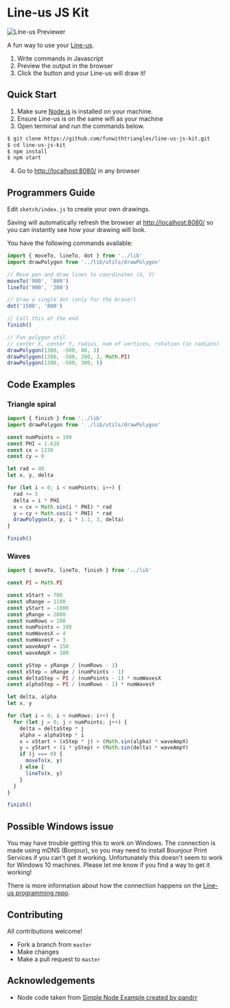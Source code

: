 # Line-us JS Kit

![Line-us Previewer](http://funwithtriangles.net/line-us-js-kit/screenshot.png)

A fun way to use your [Line-us](https://www.line-us.com/).

1. Write commands in Javascript
2. Preview the output in the browser
3. Click the button and your Line-us will draw it!

## Quick Start

1. Make sure [Node.js](https://nodejs.org/en/) is installed on your machine.
2. Ensure Line-us is on the same wifi as your machine
3. Open terminal and run the commands below.
```bash
$ git clone https://github.com/funwithtriangles/line-us-js-kit.git
$ cd line-us-js-kit
$ npm install
$ npm start
```
4. Go to [http://localhost:8080/](http://localhost:8080/) in any browser

## Programmers Guide

Edit `sketch/index.js` to create your own drawings.

Saving will automatically refresh the browser at [http://localhost:8080/](http://localhost:8080/) so you can instantly see how your drawing will look.

You have the following commands available:

```javascript
import { moveTo, lineTo, dot } from '../lib'
import drawPolygon from '../lib/utils/drawPolygon'

// Move pen and draw lines to coordinates (X, Y)
moveTo('900', '800')
lineTo('900', '200')

// Draw a single dot (only for the brave!)
dot('1500', '800')

// Call this at the end
finish()

// Fun polygon util
// center X, center Y, radius, num of vertices, rotation (in radians)
drawPolygon(1300, -500, 80, 3)
drawPolygon(1300, -500, 200, 3, Math.PI)
drawPolygon(1300, -500, 300, 5)
```

## Code Examples

### Triangle spiral

```javascript
import { finish } from '../lib'
import drawPolygon from '../lib/utils/drawPolygon'

const numPoints = 100
const PHI = 1.618
const cx = 1230
const cy = 0

let rad = 40
let x, y, delta

for (let i = 0; i < numPoints; i++) {
  rad += 5
  delta = i * PHI
  x = cx + Math.sin(i * PHI) * rad
  y = cy + Math.cos(i * PHI) * rad
  drawPolygon(x, y, i * 1.1, 3, delta)
}

finish()
```

### Waves

```Javascript
import { moveTo, lineTo, finish } from '../lib'

const PI = Math.PI

const xStart = 700
const xRange = 1100
const yStart = -1000
const yRange = 2000
const numRows = 100
const numPoints = 100
const numWavesX = 4
const numWavesY = 3
const waveAmpY = 150
const waveAmpX = 100

const yStep = yRange / (numRows - 1)
const xStep = xRange / (numPoints - 1)
const deltaStep = PI / (numPoints - 1) * numWavesX
const alphaStep = PI / (numRows - 1) * numWavesY

let delta, alpha
let x, y

for (let i = 0; i < numRows; i++) {
  for (let j = 0; j < numPoints; j++) {
    delta = deltaStep * j
    alpha = alphaStep * i
    x = xStart + (xStep * j) + (Math.sin(alpha) * waveAmpX)
    y = yStart + (i * yStep) + (Math.sin(delta) * waveAmpY)
    if (j === 0) {
      moveTo(x, y)
    } else {
      lineTo(x, y)
    }
  }
}

finish()
```

## Possible Windows issue
You may have trouble getting this to work on Windows. The connection is made using
mDNS (Bonjour), so you may need to install Bounjour Print Services if you can't get it working. Unfortunately
this doesn't seem to work for Windows 10 machines. Please let me know if you find a way to get it working!

There is more information about how the connection happens on the [Line-us programming repo](https://github.com/Line-us/Line-us-Programming#making-a-connection).

## Contributing
All contributions welcome!

- Fork a branch from `master`
- Make changes
- Make a pull request to `master`

## Acknowledgements

- Node code taken from [Simple Node Example created by pandrr](https://github.com/pandrr/line-us)
